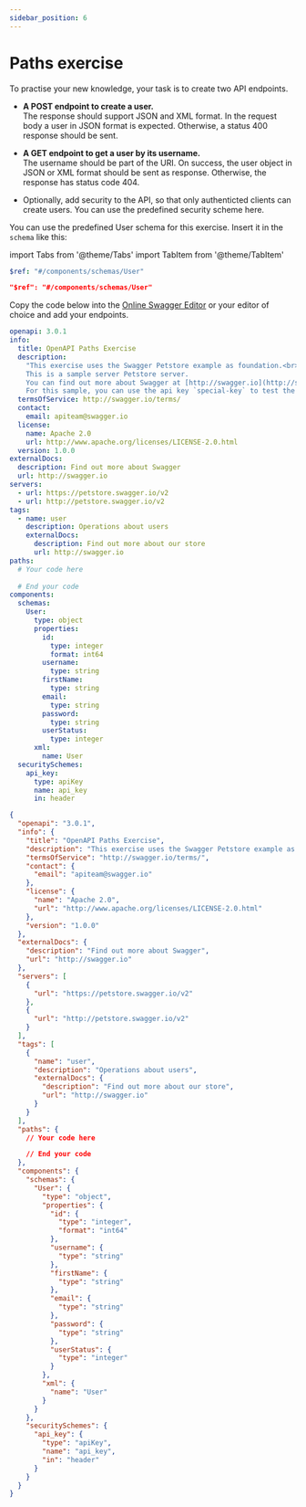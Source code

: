 ```yaml
---
sidebar_position: 6
---
```


# Paths exercise

To practise your new knowledge, your task is to create two API endpoints.

- **A POST endpoint to create a user.**  
  The response should support JSON and XML format.
  In the request body a user in JSON format is expected.
  Otherwise, a status 400 response should be sent.

- **A GET endpoint to get a user by its username.**  
  The username should be part of the URI.
  On success, the user object in JSON or XML format should be sent as response.
  Otherwise, the response has status code 404.

- Optionally, add security to the API, so that only authenticted clients can create users.
  You can use the predefined security scheme here.


You can use the predefined User schema for this exercise. Insert it in the `schema` like this:

import Tabs from '@theme/Tabs'
import TabItem from '@theme/TabItem'

<Tabs groupId="openapi-language">
  <TabItem value="yaml" label="YAML">

  ```yaml
  $ref: "#/components/schemas/User"
  ```

  </TabItem>
  <TabItem value="json" label="JSON">

  ```json
  "$ref": "#/components/schemas/User"
  ```

  </TabItem>
</Tabs>

Copy the code below into the [Online Swagger Editor](https://editor.swagger.io/) or your editor of choice and add your endpoints.

<!-- Needs empty lines around markdown, so it is not interpreted as JSX -->

<Tabs groupId="openapi-language">
  <TabItem value="yaml" label="YAML">

  ```yaml
  openapi: 3.0.1
  info:
    title: OpenAPI Paths Exercise
    description:
      "This exercise uses the Swagger Petstore example as foundation.<br><br>
      This is a sample server Petstore server.
      You can find out more about Swagger at [http://swagger.io](http://swagger.io) or on [irc.freenode.net, #swagger](http://swagger.io/irc/).
      For this sample, you can use the api key `special-key` to test the authorization filters."
    termsOfService: http://swagger.io/terms/
    contact:
      email: apiteam@swagger.io
    license:
      name: Apache 2.0
      url: http://www.apache.org/licenses/LICENSE-2.0.html
    version: 1.0.0
  externalDocs:
    description: Find out more about Swagger
    url: http://swagger.io
  servers:
    - url: https://petstore.swagger.io/v2
    - url: http://petstore.swagger.io/v2
  tags:
    - name: user
      description: Operations about users
      externalDocs:
        description: Find out more about our store
        url: http://swagger.io
  paths:
    # Your code here
    
    # End your code
  components:
    schemas:
      User:
        type: object
        properties:
          id:
            type: integer
            format: int64
          username:
            type: string
          firstName:
            type: string
          email:
            type: string
          password:
            type: string
          userStatus:
            type: integer
        xml:
          name: User
    securitySchemes:
      api_key:
        type: apiKey
        name: api_key
        in: header
  ```

  </TabItem>
  <TabItem value="json" label="JSON">

  ```json
  {
    "openapi": "3.0.1",
    "info": {
      "title": "OpenAPI Paths Exercise",
      "description": "This exercise uses the Swagger Petstore example as foundation.<br><br> This is a sample server Petstore server. You can find out more about Swagger at [http://swagger.io](http://swagger.io) or on [irc.freenode.net, #swagger](http://swagger.io/irc/). For this sample, you can use the api key `special-key` to test the authorization filters.",
      "termsOfService": "http://swagger.io/terms/",
      "contact": {
        "email": "apiteam@swagger.io"
      },
      "license": {
        "name": "Apache 2.0",
        "url": "http://www.apache.org/licenses/LICENSE-2.0.html"
      },
      "version": "1.0.0"
    },
    "externalDocs": {
      "description": "Find out more about Swagger",
      "url": "http://swagger.io"
    },
    "servers": [
      {
        "url": "https://petstore.swagger.io/v2"
      },
      {
        "url": "http://petstore.swagger.io/v2"
      }
    ],
    "tags": [
      {
        "name": "user",
        "description": "Operations about users",
        "externalDocs": {
          "description": "Find out more about our store",
          "url": "http://swagger.io"
        }
      }
    ],
    "paths": {
      // Your code here

      // End your code
    },
    "components": {
      "schemas": {
        "User": {
          "type": "object",
          "properties": {
            "id": {
              "type": "integer",
              "format": "int64"
            },
            "username": {
              "type": "string"
            },
            "firstName": {
              "type": "string"
            },
            "email": {
              "type": "string"
            },
            "password": {
              "type": "string"
            },
            "userStatus": {
              "type": "integer"
            }
          },
          "xml": {
            "name": "User"
          }
        }
      },
      "securitySchemes": {
        "api_key": {
          "type": "apiKey",
          "name": "api_key",
          "in": "header"
        }
      }
    }
  }
  ```

  </TabItem>
</Tabs>
